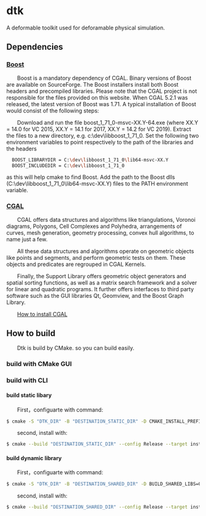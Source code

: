 # dtk
A deformable toolkit used for deforamable physical simulation.

## Dependencies

### [Boost](https://github.com/boostorg/boost)

&emsp;&emsp;Boost is a mandatory dependency of CGAL. Binary versions of Boost are available on SourceForge. The Boost installers install both Boost headers and precompiled libraries. Please note that the CGAL project is not responsible for the files provided on this website. When CGAL 5.2.1 was released, the latest version of Boost was 1.71. A typical installation of Boost would consist of the following steps:

&emsp;&emsp;Download and run the file boost_1_71_0-msvc-XX.Y-64.exe (where XX.Y = 14.0 for VC 2015, XX.Y = 14.1 for 2017, XX.Y = 14.2 for VC 2019).
Extract the files to a new directory, e.g. c:\dev\libboost_1_71_0.
Set the following two environment variables to point respectively to the path of the libraries and the headers
```bash
  BOOST_LIBRARYDIR = C:\dev\libboost_1_71_0\lib64-msvc-XX.Y
  BOOST_INCLUDEDIR = C:\dev\libboost_1_71_0
```
as this will help cmake to find Boost.
Add the path to the Boost dlls (C:\dev\libboost_1_71_0\lib64-msvc-XX.Y) files to the PATH environment variable.


### [CGAL](https://github.com/CGAL/cgal)

&emsp;&emsp;CGAL offers data structures and algorithms like triangulations, Voronoi diagrams, Polygons, Cell Complexes and Polyhedra, arrangements of curves, mesh generation, geometry processing, convex hull algorithms, to name just a few.

&emsp;&emsp;All these data structures and algorithms operate on geometric objects like points and segments, and perform geometric tests on them. These objects and predicates are regrouped in CGAL Kernels.

&emsp;&emsp;Finally, the Support Library offers geometric object generators and spatial sorting functions, as well as a matrix search framework and a solver for linear and quadratic programs. It further offers interfaces to third party software such as the GUI libraries Qt, Geomview, and the Boost Graph Library.

&emsp;&emsp;[How to install CGAL](https://doc.cgal.org/latest/Manual/index.html)

## How to build

&emsp;&emsp;Dtk is build by CMake. so you can build easily.

### build with CMake GUI


### build with CLI

#### build static libary
&emsp;&emsp;First，configuarte with command:

```bash
$ cmake -S "DTK_DIR" -B "DESTINATION_STATIC_DIR" -D CMAKE_INSTALL_PREFIX="PATH TO INSTALL STATIC LIBS" -G "Generates"
```

&emsp;&emsp;second, install with:

```bash
$ cmake --build "DESTINATION_STATIC_DIR" --config Release --target install
```

#### build dynamic library

&emsp;&emsp;First，configuarte with command:

```bash
$ cmake -S "DTK_DIR" -B "DESTINATION_SHARED_DIR" -D BUILD_SHARED_LIBS=ON -D CMAKE_INSTALL_PREFIX="PATH TO INSTALL SHARED LIBS" -G "Generates"
```

&emsp;&emsp;second, install with:

```bash
$ cmake --build "DESTINATION_SHARED_DIR" --config Release --target install
```
